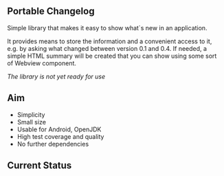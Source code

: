 ## Portable Changelog

Simple library that makes it easy to show what`s new in an application. 

It provides means to store the information and a convenient access to it, e.g. by asking what changed between version 0.1 and 0.4. If needed, a simple HTML
summary will be created that you can show using some sort of Webview component.

*The library is not yet ready for use*

## Aim

* Simplicity
* Small size
* Usable for Android, OpenJDK
* High test coverage and quality
* No further dependencies

## Current Status

 